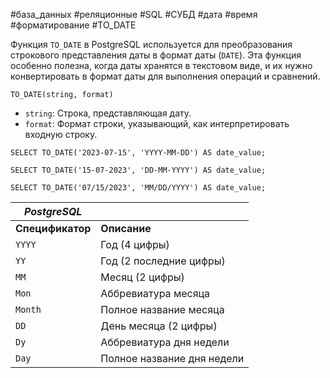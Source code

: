 #база_данных #реляционные #SQL #СУБД #дата #время #форматирование #TO_DATE 

Функция `TO_DATE` в PostgreSQL используется для преобразования строкового представления даты в формат даты (`DATE`). Эта функция особенно полезна, когда даты хранятся в текстовом виде, и их нужно конвертировать в формат даты для выполнения операций и сравнений.

```PostgreSQL
TO_DATE(string, format)
```
- `string`: Строка, представляющая дату.
- `format`: Формат строки, указывающий, как интерпретировать входную строку.

```PostgreSQL
SELECT TO_DATE('2023-07-15', 'YYYY-MM-DD') AS date_value;
```

```PostgreSQL
SELECT TO_DATE('15-07-2023', 'DD-MM-YYYY') AS date_value;
```

```PostgreSQL
SELECT TO_DATE('07/15/2023', 'MM/DD/YYYY') AS date_value;
```

| ***PostgreSQL*** |                                                 |
| ---------------- | ----------------------------------------------- |
| **Спецификатор** | **Описание**                                    |
| `YYYY`           | Год (4 цифры)                                   |
| `YY`             | Год (2 последние цифры)                         |
| `MM`             | Месяц (2 цифры)                                 |
| `Mon`            | Аббревиатура месяца                             |
| `Month`          | Полное название месяца                          |
| `DD`             | День месяца (2 цифры)                           |
| `Dy`             | Аббревиатура дня недели                         |
| `Day`            | Полное название дня недели                      |
